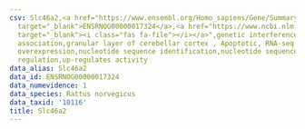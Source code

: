 ```yaml
---
csv: Slc46a2,<a href="https://www.ensembl.org/Homo_sapiens/Gene/Summary?db=core;g=ENSRNOG00000017324"
  target="_blank">ENSRNOG00000017324</a>,<a href="https://www.ncbi.nlm.nih.gov/pubmed/30467350"
  target="_blank"><i class="fas fa-file"></i></a>",genetic interference,functional
  association,granular layer of cerebellar cortex , Apoptotic, RNA-seq assay, hsf-1
  overexpression,nucleotide sequence identification,nucleotide sequence identification,transcriptional
  regulation,up-regulates activity
data_alias: Slc46a2
data_id: ENSRNOG00000017324
data_numevidence: 1
data_species: Rattus norvegicus
data_taxid: '10116'
title: Slc46a2
---
```

